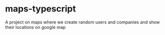 # maps-typescript
A project on maps where we create random users and companies and show their locations on google map
